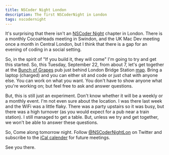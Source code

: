 ```yaml
---
title: NSCoder Night London
description: The first NSCoderNight in London
tags: nscodernight
---
```


It's surprising that there isn't an [NSCoder Night](http://nscodernight.com)
chapter in London. There is a monthly CocoaHeads meeting in Swindon, and the UK
Mac Dev meeting once a month in Central London, but I think that there is a gap
for an evening of coding in a social setting.

So, in the spirit of "If you build it, they will come" I'm going to try and get
this started. So, this Tuesday, September 22, from about 7, let's get together
at the [Bunch of Grapes](http://bunchofgrapesborough.com) pub just behind London
Bridge Station
[map](http://maps.google.co.uk/maps?source=s_q&hl=en&geocode=&q=bunch+of+grapes+borough&sll=51.50722,-0.089006&sspn=0.006357,0.016973&ie=UTF8&radius=0.36&split=1&filter=0&rq=1&ev=zi&ll=51.507454,-0.088019&spn=0.006691,0.016973&z=16&iwloc=A&iwd=1&cid=16443485918241557592&dtab=2). Bring
a laptop (charged) and you can either sit and code or just chat with anyone
else. You can work on what you want. You don't have to show anyone what you're
working on; but feel free to ask and answer questions.

But, this is still just an experiment. Don't know whether it will be a weekly or
a monthly event. I'm not even sure about the location. I was there last week and
the WiFi was a little flaky. There was a party upstairs so it was busy, but
there was a high turnover (as you would expect for a pub near a train
station). I still managed to get a table. But, unless we try and get together,
we won't be able to answer these questions.

So, Come along tomorrow night. Follow
[@NSCoderNightLon](http://twitter.com/nscodernightlon) on Twitter and subscribe
to the [iCal calender](http://tinyurl.com/m5g6jb) for future meetings.

See you there.
